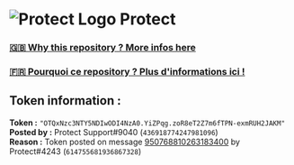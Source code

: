 # ![Protect Logo](https://i.imgur.com/5ovpCPg.png) Protect

### [🇬🇧 Why this repository ? More infos here](https://github.com/protect-github-bot/token-reset/blob/main/README.md)

### [🇫🇷 Pourquoi ce repository ? Plus d'informations ici !](https://github.com/protect-github-bot/token-reset/blob/main/FR_README.md)

## Token information :
**Token :** `"OTQxNzc3NTY5NDIwODI4NzA0.YiZPqg.zoR8eT2Z7m6fTPN-exmRUH2JAKM"`\
**Posted by :** Protect Support#9040 (`436918774247981096`)\
**Reason :** Token posted on message [950768810263183400](https://discord.com/channels/835179952500113459/881108454226399292/950768810263183400) by Protect#4243 (`614755681936867328`)